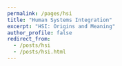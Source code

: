```yaml
---
permalink: /pages/hsi
title: "Human Systems Integration"
excerpt: "HSI: Origins and Meaning"
author_profile: false
redirect_from: 
  - /posts/hsi
  - /posts/hsi.html
---
```

